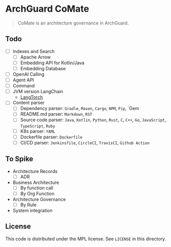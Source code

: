 # ArchGuard CoMate

> CoMate is an architecture governance in ArchGuard.

## Todo

- [ ] Indexes and Search
    - [ ] Apache Arrow 
    - [ ] Embedding API for Kotlin/Java
    - [ ] Embedding Database
- [ ] OpenAI Calling
- [ ] Agent API
- [ ] Command
- [ ] JVM version LangChain
    - [LangTorch](https://github.com/Knowly-ai/langtorch) 
- [ ] Content parser
    - [ ] Dependency parser: `Gradle`, `Maven`, `Cargo`, `NPM`, `Pip`, `Gem
    - [ ] README.md parser: `Markdown`, `RST`
    - [ ] Source code parser: `Java`, `Kotlin`, `Python`, `Rust`, `C`, `C++`, `Go`, `JavaScript`, `TypeScript`, `Ruby`
    - [ ] K8s parser: `YAML`
    - [ ] Dockerfile parser: `Dockerfile`
    - [ ] CI/CD parser: `Jenkinsfile`, `CircleCI`, `TravisCI`, `Github Action`

## To Spike

- Architecture Records
    - [ ] ADR
- Business Architecture
    - [ ] By function call
    - [ ] By Org Function
- Architecture Governance
    - [ ] By Rule
- System integration

License
---

This code is distributed under the MPL license. See `LICENSE` in this directory.
